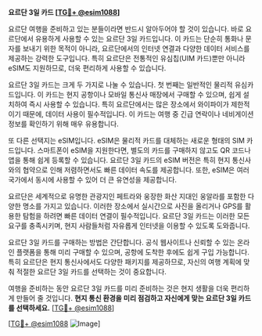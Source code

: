 **요르단 3일 카드 [[TG💪+ @esim1088](https://t.me/s/esim1088)]**

요르단 여행을 준비하고 있는 분들이라면 반드시 알아두어야 할 것이 있습니다. 바로 요르단에서 유용하게 사용할 수 있는 요르단 3일 카드입니다. 이 카드는 단순히 통화나 문자를 보내기 위한 목적이 아니라, 요르단에서의 인터넷 연결과 다양한 데이터 서비스를 제공하는 강력한 도구입니다. 특히 요르단은 전통적인 유심칩(UIM 카드)뿐만 아니라 eSIM도 지원하므로, 더욱 편리하게 사용할 수 있습니다.

요르단 3일 카드는 크게 두 가지로 나눌 수 있습니다. 첫 번째는 일반적인 물리적 유심카드입니다. 이 카드는 현지 공항이나 모바일 통신사 매장에서 구매할 수 있으며, 쉽게 설치하여 즉시 사용할 수 있습니다. 특히 요르단에서는 많은 장소에서 와이파이가 제한적이기 때문에, 데이터 사용이 필수적입니다. 이 카드는 여행 중 긴급 연락이나 네비게이션 정보를 확인하기 위해 매우 유용합니다.

또 다른 선택지는 eSIM입니다. eSIM은 물리적 카드를 대체하는 새로운 형태의 SIM 카드입니다. 스마트폰이 eSIM을 지원한다면, 별도의 카드를 구매하지 않고도 QR 코드나 앱을 통해 쉽게 등록할 수 있습니다. 요르단 3일 카드의 eSIM 버전은 특히 현지 통신사와의 협약으로 인해 저렴하면서도 빠른 데이터 속도를 제공합니다. 또한, eSIM은 여러 국가에서 동시에 사용할 수 있어 더 큰 유연성을 제공합니다.

요르단은 세계적으로 유명한 관광지인 페트라와 웅장한 화산 지대인 웅알라를 포함한 다양한 명소를 가지고 있습니다. 이러한 장소에서 실시간으로 사진을 올리거나 GPS를 활용한 탐험을 하려면 빠른 데이터 연결이 필수적입니다. 요르단 3일 카드는 이러한 모든 요구를 충족시키며, 현지 사람들처럼 자유롭게 인터넷을 이용할 수 있도록 도와줍니다.

요르단 3일 카드를 구매하는 방법은 간단합니다. 공식 웹사이트나 신뢰할 수 있는 온라인 플랫폼을 통해 미리 구매할 수 있으며, 공항에 도착한 후에도 쉽게 구입 가능합니다. 특히 요르단은 현지 통신사에서도 다양한 패키지를 제공하므로, 자신의 여행 계획에 맞춰 적절한 요르단 3일 카드를 선택하는 것이 중요합니다.

여행을 준비하는 동안 요르단 3일 카드를 미리 준비하는 것은 현지 생활을 더욱 편리하게 만들어 줄 것입니다. **현지 통신 환경을 미리 점검하고 자신에게 맞는 요르단 3일 카드를 선택하세요.** [[TG💪+ @esim1088](https://t.me/s/esim1088)]

[[TG💪+ @esim1088](https://t.me/s/esim1088) ![Image](https://i.postimg.cc/Y0z9fWf4/image.png)]